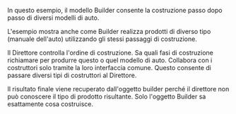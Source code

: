 In questo esempio, il modello Builder consente la costruzione passo dopo passo di diversi modelli di auto.

L'esempio mostra anche come Builder realizza prodotti di diverso tipo (manuale dell'auto) utilizzando gli stessi passaggi di costruzione.

Il Direttore controlla l'ordine di costruzione. Sa quali fasi di costruzione richiamare per produrre questo o quel modello di auto. Collabora con i costruttori solo tramite la loro interfaccia comune. Questo consente di passare diversi tipi di costruttori al Direttore.

Il risultato finale viene recuperato dall'oggetto builder perché il direttore non può conoscere il tipo di prodotto risultante. Solo l'oggetto Builder sa esattamente cosa costruisce.